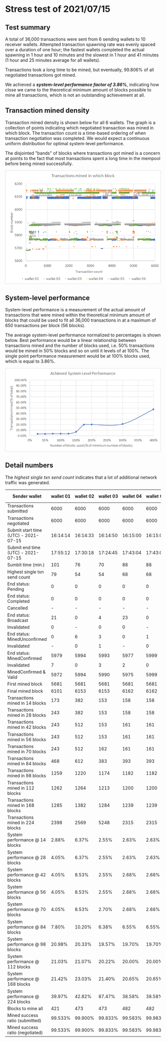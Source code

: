 # Stress test of 2021/07/15

## Test summary

A total of 36,000 transactions were sent from 6 sending wallets to 10 receiver wallets. Attempted transaction spawning rate was evenly spaced over a duration of one hour; the fastest wallets completed the actual spawning in 1 hour and 10 minutes and the slowest in 1 hour and 41 minutes (1 hour and 25 minutes average for all wallets).

Transactions took a long time to be mined, but eventually, 99.806% of all negotiated transactions got mined.

We achieved a ***system-level performance factor of 3.86%***, indicating how close we came to the theoretical minimum amount of blocks possible to mine all transactions, which is not an outstanding achievement at all.

## Transaction mined density

Transaction mined density is shown below for all 6 wallets. The graph is a collection of points indicating which negotiated transaction was mined in which block. The transaction count is a time-based ordering of when transaction negotiation was completed. We would expect a continuous uniform distribution for optimal system-level performance.

The disjointed "bands" of blocks where transactions got mined is a concern at points to the fact that most transactions spent a long time in the mempool before being mined successfully.



![image-20211216131202862](assets/transaction_mined_density.png)

## System-level performance

System-level performance is a measurement of the actual amount of transactions that were mined within the theoretical minimum amount of blocks that could be used to fit all 36,000 transactions in at a maximum of 650 transactions per block (56 blocks). 

The average system-level performance normalized to percentages is shown below. Best performance would be a linear relationship between transactions mined and the number of blocks used, i.e. 50% transactions would be mined in 50% blocks and so on until it levels of at 100%. The single point performance measurement would be at 100% blocks used, which is equal to 3.86%.



![image-20211216131332495](assets/system_level_performance.png)

## Detail numbers

The *highest single txn send count* indicates that a lot of additional network traffic was generated.

| Sender wallet                        | wallet 01 | wallet 02 | wallet 03 | wallet 04 | wallet 05 | wallet 06 | Totals or Avg |
| ------------------------------------ | --------- | --------- | --------- | --------- | --------- | --------- | ------------- |
| Transactions submitted               | 6000      | 6000      | 6000      | 6000      | 6000      | 6000      | 36000         |
| Transactions negotiated              | 6000      | 6000      | 6000      | 6000      | 6000      | 6000      | 36000         |
| Submit start time (UTC) - 2021-07-15 | 16:14:14  | 16:14:33  | 16:14:50  | 16:15:00  | 16:15:00  | 16:15:00  | 16:14:46      |
| Submit end time (UTC) - 2021-07-15   | 17:55:12  | 17:30:18  | 17:24:45  | 17:43:04  | 17:43:04  | 17:43:04  | 17:39:55      |
| Sumbit time (min.)                   | 101       | 76        | 70        | 88        | 88        | 88        | 85            |
| Highest single txn send count        | 79        | 54        | 54        | 68        | 68        | 68        | 65            |
| End status: Pending                  | 0         | 0         | 0         | 0         | 0         | 0         | 0             |
| End status: Completed                | 0         | 0         | 0         | 0         | 0         | 0         | 0             |
| Cancelled                            | -         | -         | -         | -         | -         | -         | 0             |
| End status: Broadcast                | 21        | 0         | 4         | 23        | 0         | 0         | 48            |
| Invalidated                          | 0         | -         | 0         | 0         | -         | -         | 0             |
| End status: MinedUnconfirmed         | 0         | 6         | 3         | 0         | 1         | 0         | 10            |
| Invalidated                          | -         | 0         | 1         | -         | 0         | -         | 1             |
| End status: MinedConfirmed           | 5979      | 5994      | 5993      | 5977      | 5999      | 6000      | 35942         |
| Invalidated                          | 7         | 0         | 3         | 2         | 0         | 0         | 12            |
| MinedConfirmed & Valid               | 5972      | 5994      | 5990      | 5975      | 5999      | 6000      | 35930         |
| First mined block                    | 5681      | 5681      | 5681      | 5681      | 5681      | 5681      | 5681          |
| Final mined block                    | 6101      | 6153      | 6153      | 6162      | 6162      | 6162      | 6149          |
| Transactions mined in 14 blocks      | 173       | 382       | 153       | 158       | 158       | 158       | 197           |
| Transactions mined in 28 blocks      | 243       | 382       | 153       | 158       | 158       | 158       | 209           |
| Transactions mined in 42 blocks      | 243       | 512       | 153       | 161       | 161       | 161       | 232           |
| Transactions mined in 56  blocks     | 243       | 512       | 153       | 161       | 161       | 161       | 232           |
| Transactions mined in 70 blocks      | 243       | 512       | 162       | 161       | 161       | 161       | 233           |
| Transactions mined in 84 blocks      | 468       | 612       | 383       | 393       | 393       | 393       | 440           |
| Transactions mined in 98 blocks      | 1259      | 1220      | 1174      | 1182      | 1182      | 1182      | 1200          |
| Transactions mined in 112 blocks     | 1262      | 1264      | 1213      | 1200      | 1200      | 1200      | 1223          |
| Transactions mined in 168 blocks     | 1285      | 1382      | 1284      | 1239      | 1239      | 1239      | 1278          |
| Transactions mined in 224 blocks     | 2398      | 2569      | 5248      | 2315      | 2315      | 2315      | 2860          |
| System performance @ 14 blocks       | 2.88%     | 6.37%     | 2.55%     | 2.63%     | 2.63%     | 2.63%     | 3.28%         |
| System performance @ 28 blocks       | 4.05%     | 6.37%     | 2.55%     | 2.63%     | 2.63%     | 2.63%     | 3.48%         |
| System performance @ 42 blocks       | 4.05%     | 8.53%     | 2.55%     | 2.68%     | 2.68%     | 2.68%     | 3.86%         |
| System performance @ 56 blocks       | 4.05%     | 8.53%     | 2.55%     | 2.68%     | 2.68%     | 2.68%     | 3.86%         |
| System performance @ 70 blocks       | 4.05%     | 8.53%     | 2.70%     | 2.68%     | 2.68%     | 2.68%     | 3.89%         |
| System performance @ 84 blocks       | 7.80%     | 10.20%    | 6.38%     | 6.55%     | 6.55%     | 6.55%     | 7.34%         |
| System performance @ 98 blocks       | 20.98%    | 20.33%    | 19.57%    | 19.70%    | 19.70%    | 19.70%    | 20.00%        |
| System performance @ 112 blocks      | 21.03%    | 21.07%    | 20.22%    | 20.00%    | 20.00%    | 20.00%    | 20.39%        |
| System performance @ 168 blocks      | 21.42%    | 23.03%    | 21.40%    | 20.65%    | 20.65%    | 20.65%    | 21.30%        |
| System performance @ 224 blocks      | 39.97%    | 42.82%    | 87.47%    | 38.58%    | 38.58%    | 38.58%    | 47.67%        |
| Blocks to mine all                   | 421       | 473       | 473       | 482       | 482       | 482       | 469           |
| Mined success ratio (submitted)      | 99.533%   | 99.900%   | 99.833%   | 99.583%   | 99.983%   | 100.000%  | 99.806%       |
| Mined success ratio (negotiated)     | 99.533%   | 99.900%   | 99.833%   | 99.583%   | 99.983%   | 100.000%  | 99.806%       |
